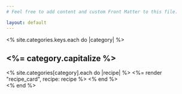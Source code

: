 ```yaml
---
# Feel free to add content and custom Front Matter to this file.

layout: default
---
```


<% site.categories.keys.each do |category| %>

  <div class="p-6 mb-6">
  <h2 class="text-4xl mb-6 text-center"><%= category.capitalize %></h2>
  <div class="recipe-list grid md:grid-cols-2 xl:grid-cols-3 gap-6">
  <% site.categories[category].each do |recipe| %>
    <%= render "recipe_card", recipe: recipe %>
    <% end %>
  </div>
  </div>
<% end %>
